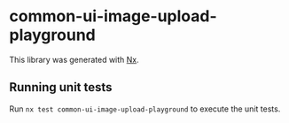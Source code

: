 # common-ui-image-upload-playground

This library was generated with [Nx](https://nx.dev).

## Running unit tests

Run `nx test common-ui-image-upload-playground` to execute the unit tests.
